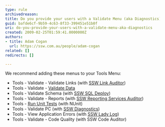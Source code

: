 ```yaml
---
type: rule
archivedreason: 
title: Do you provide your users with a Validate Menu (aka Diagnostics)?
guid: bafde6cf-9b59-4c63-8f33-399451e51b0f
uri: do-you-provide-your-users-with-a-validate-menu-aka-diagnostics
created: 2009-02-25T01:59:41.0000000Z
authors:
- title: Adam Cogan
  url: https://ssw.com.au/people/adam-cogan
related: []
redirects: []

---
```




  <p>We recommend adding these menus to your Tools Menu&#58;</p>
<ul>
    <li>Tools - Validate - Validate Links (with <a shape="rect" href="http&#58;//www.ssw.com.au/ssw/LinkAuditor">SSW Link Auditor</a>)</li>
    <li>Tools - Validate -&#160;<a shape="rect" href="http&#58;//www.ssw.com.au/ssw/Standards/Rules/RulestoBetterInterfaces-Windows-Applications.aspx#ValidateData">Validate Data</a></li>
    <li><a shape="rect" href="http&#58;//www.ssw.com.au/ssw/Standards/Rules/RulesToBetterInterfaces-WinApp.aspx#ValidateData"></a>Tools - Validate Schema (with&#160;<a shape="rect" href="http&#58;//www.ssw.com.au/ssw/SQLDeploy/Default.aspx">SSW SQL Deploy</a>)</li>
    <li>Tools - Validate - Reports (with&#160;<a href="http&#58;//www.ssw.com.au/ssw/SQLReportingServicesAuditor/Default.aspx">SSW Reporting Services Auditor</a>)</li>
    <li>Tools - <a shape="rect" href="http&#58;//www.ssw.com.au/ssw/Standards/Rules/rulestobetterwindowsforms.aspx#UnitTests">Run Unit Tests</a> (with NUnit)</li>
    <li>Tools - Validate PC (with&#160;<a shape="rect" href="http&#58;//www.ssw.com.au/ssw/Diagnostics/Default.aspx">SSW Diagnostics</a>)</li>
    <li>Tools - View Application Errors (with <a shape="rect" href="http&#58;//www.ssw.com.au/ssw/NetToolKit/04ExceptionReporter.aspx">SSW Lady Log</a>)</li>
    <li>Tools - Validate - Code Quality (with <a shape="rect">SSW Code Auditor</a>)</li>
</ul>

<br><excerpt class='endintro'></excerpt><br>




